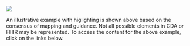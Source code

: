  

<img src="CF_allergy_example.png" />

An illustrative example with higlighting is shown above  based on the consensus of mapping and guidance. Not all possible elements in CDA or FHIR may be represented. To access the content for the above example, click on the links below. 
